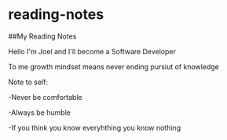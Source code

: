 # reading-notes
##My Reading Notes

Hello I'm Joel and I'll become a Software Developer

To me growth mindset means never ending pursiut of knowledge

Note to self:

-Never be comfortable

-Always be humble

-If you think you know everyhthing you know nothing
